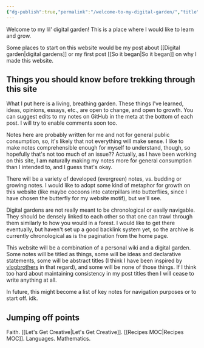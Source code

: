 ```yaml
---
{"dg-publish":true,"permalink":"/welcome-to-my-digital-garden/","title":"Welcome to my digital garden","tags":["about","meta","gardenEntry"],"created":"2022-05-25T08:53:38+10:00","updated":"2024-02-18"}
---
```



Welcome to my lil' digital garden! This is a place where I would like to learn and grow.

Some places to start on this website would be my post about [[Digital garden\|digital gardens]] or my first post [[So it began\|So it began]] on why I made this website.

## Things you should know before trekking through this site

What I put here is a living, breathing garden. These things I've learned, ideas, opinions, essays, etc., are open to change, and open to growth. You can suggest edits to my notes on GitHub in the meta at the bottom of each post. I will try to enable comments soon too.

Notes here are probably written for me and not for general public consumption, so, it's likely that not everything will make sense. I like to make notes comprehensible enough for myself to understand, though, so hopefully that's not too much of an issue?? Actually, as I have been working on this site, I am naturally making my notes more for general consumption than I intended to, and I guess that's okay.

There will be a variety of developed (evergreen) notes, vs. budding or growing notes. I would like to adopt some kind of metaphor for growth on this website (like maybe cocoons into caterpillars into butterflies, since I have chosen the butterfly for my website motif), but we'll see.

Digital gardens are not really meant to be chronological or easily navigable. They should be densely linked to each other so that one can trawl through them similarly to how you would in a forest. I would like to get there eventually, but haven't set up a good backlink system yet, so the archive is currently chronological as is the pagination from the home page.

This website will be a combination of a personal wiki and a digital garden. Some notes will be titled as things, some will be ideas and declarative statements, some will be abstract titles (I think I have been inspired by [vlogbrothers](https://www.youtube.com/user/vlogbrothers) in that regard), and some will be none of those things. If I think too hard about maintaining consistency in my post titles then I will cease to write anything at all.

In future, this might become a list of key notes for navigation purposes or to start off. idk.

## Jumping off points

Faith. [[Let's Get Creative\|Let's Get Creative]]. [[Recipes MOC\|Recipes MOC]]. Languages. Mathematics.